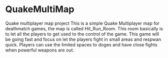 # QuakeMultiMap
Quake multiplayer map project
This is a simple Quake Multiplayer map for deathmatch games, the map is called Hit_Run_Room.
This room basically is to let all the players to get used to the control of the game.
This game will be going fast and focus on let the players fight in small areas and respwan quick.
Players can use the limited spaces to doges and have close fights when powerful weapons are out.
